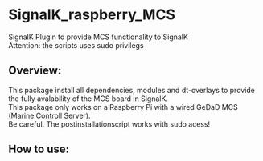 # SignalK_raspberry_MCS
SignalK Plugin to provide MCS functionality to SignalK  
Attention: the scripts uses sudo privilegs

## Overview:  
This package install all dependencies, modules and dt-overlays to provide the fully avalability of the MCS board in SignalK.  
This package only works on a Raspberry Pi with a wired GeDaD MCS (Marine Controll Server).  
Be careful. The postinstallationscript works with sudo acess!  

## How to use:
